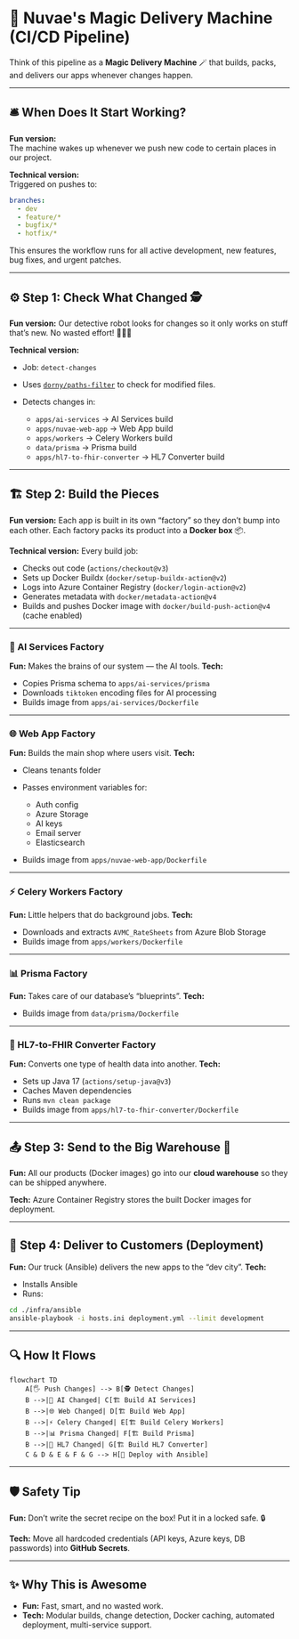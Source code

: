 # 🚀 Nuvae's Magic Delivery Machine (CI/CD Pipeline)

Think of this pipeline as a **Magic Delivery Machine** 🪄 that builds, packs, and delivers our apps whenever changes happen.

---

## 🛎 When Does It Start Working?

**Fun version:**  
The machine wakes up whenever we push new code to certain places in our project.  

**Technical version:**  
Triggered on pushes to:
```yaml
branches:
  - dev
  - feature/*
  - bugfix/*
  - hotfix/*
````

This ensures the workflow runs for all active development, new features, bug fixes, and urgent patches.

---

## ⚙️ Step 1: Check What Changed 🕵️

**Fun version:**
Our detective robot looks for changes so it only works on stuff that’s new. No wasted effort! 🏃‍♂️💨

**Technical version:**

* Job: `detect-changes`
* Uses [`dorny/paths-filter`](https://github.com/dorny/paths-filter) to check for modified files.
* Detects changes in:

  * `apps/ai-services` → AI Services build
  * `apps/nuvae-web-app` → Web App build
  * `apps/workers` → Celery Workers build
  * `data/prisma` → Prisma build
  * `apps/hl7-to-fhir-converter` → HL7 Converter build

---

## 🏗 Step 2: Build the Pieces

**Fun version:**
Each app is built in its own “factory” so they don’t bump into each other. Each factory packs its product into a **Docker box** 📦.

**Technical version:**
Every build job:

* Checks out code (`actions/checkout@v3`)
* Sets up Docker Buildx (`docker/setup-buildx-action@v2`)
* Logs into Azure Container Registry (`docker/login-action@v2`)
* Generates metadata with `docker/metadata-action@v4`
* Builds and pushes Docker image with `docker/build-push-action@v4` (cache enabled)

---

### 🧠 AI Services Factory

**Fun:** Makes the brains of our system — the AI tools.
**Tech:**

* Copies Prisma schema to `apps/ai-services/prisma`
* Downloads `tiktoken` encoding files for AI processing
* Builds image from `apps/ai-services/Dockerfile`

---

### 🌐 Web App Factory

**Fun:** Builds the main shop where users visit.
**Tech:**

* Cleans tenants folder
* Passes environment variables for:

  * Auth config
  * Azure Storage
  * AI keys
  * Email server
  * Elasticsearch
* Builds image from `apps/nuvae-web-app/Dockerfile`

---

### ⚡ Celery Workers Factory

**Fun:** Little helpers that do background jobs.
**Tech:**

* Downloads and extracts `AVMC_RateSheets` from Azure Blob Storage
* Builds image from `apps/workers/Dockerfile`

---

### 📊 Prisma Factory

**Fun:** Takes care of our database’s “blueprints”.
**Tech:**

* Builds image from `data/prisma/Dockerfile`

---

### 🔄 HL7-to-FHIR Converter Factory

**Fun:** Converts one type of health data into another.
**Tech:**

* Sets up Java 17 (`actions/setup-java@v3`)
* Caches Maven dependencies
* Runs `mvn clean package`
* Builds image from `apps/hl7-to-fhir-converter/Dockerfile`

---

## 📤 Step 3: Send to the Big Warehouse 🏢

**Fun:** All our products (Docker images) go into our **cloud warehouse** so they can be shipped anywhere.

**Tech:** Azure Container Registry stores the built Docker images for deployment.

---

## 🚚 Step 4: Deliver to Customers (Deployment)

**Fun:** Our truck (Ansible) delivers the new apps to the “dev city”.
**Tech:**

* Installs Ansible
* Runs:

```bash
cd ./infra/ansible
ansible-playbook -i hosts.ini deployment.yml --limit development
```

---

## 🔍 How It Flows

```mermaid
flowchart TD
    A[🖐 Push Changes] --> B[🕵️ Detect Changes]
    B -->|🤖 AI Changed| C[🏗 Build AI Services]
    B -->|🌐 Web Changed| D[🏗 Build Web App]
    B -->|⚡ Celery Changed| E[🏗 Build Celery Workers]
    B -->|📊 Prisma Changed| F[🏗 Build Prisma]
    B -->|🔄 HL7 Changed| G[🏗 Build HL7 Converter]
    C & D & E & F & G --> H[🚚 Deploy with Ansible]
```

---

## 🛡 Safety Tip

**Fun:** Don’t write the secret recipe on the box! Put it in a locked safe. 🔒

**Tech:** Move all hardcoded credentials (API keys, Azure keys, DB passwords) into **GitHub Secrets**.

---

## ✨ Why This is Awesome

* **Fun:** Fast, smart, and no wasted work.
* **Tech:** Modular builds, change detection, Docker caching, automated deployment, multi-service support.

